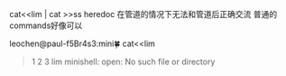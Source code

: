 
cat<<lim | cat >>ss    heredoc 在管道的情况下无法和管道后正确交流    普通的commands好像可以


leochen@paul-f5Br4s3:mini🍀 cat<<lim
> 1
> 2
> 3
> lim
minishell: open: No such file or directory
